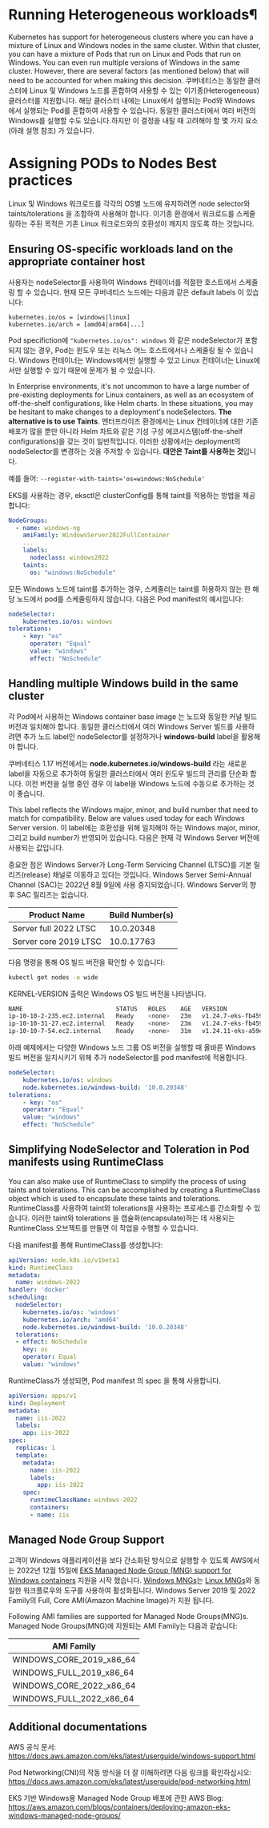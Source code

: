 # Running Heterogeneous workloads¶

Kubernetes has support for heterogeneous clusters where you can have a mixture of Linux and Windows nodes in the same cluster. Within that cluster, you can have a mixture of Pods that run on Linux and Pods that run on Windows. You can even run multiple versions of Windows in the same cluster. However, there are several factors (as mentioned below) that will need to be accounted for when making this decision.
쿠버네티스는 동일한 클러스터에 Linux 및 Windows 노드를 혼합하여 사용할 수 있는 이기종(Heterogeneous) 클러스터를 지원합니다. 해당 클러스터 내에는 Linux에서 실행되는 Pod와 Windows에서 실행되는 Pod를 혼합하여 사용할 수 있습니다. 동일한 클러스터에서 여러 버전의 Windows를 실행할 수도 있습니다.하지만 이 결정을 내릴 때 고려해야 할 몇 가지 요소 (아래 설명 참조) 가 있습니다.

# Assigning PODs to Nodes Best practices

Linux 및 Windows 워크로드를 각각의 OS별 노드에 유지하려면 node selector와 taints/tolerations 을 조합하여 사용해야 합니다. 이기종 환경에서 워크로드를 스케줄링하는 주된 목적은 기존 Linux 워크로드와의 호환성이 깨지지 않도록 하는 것입니다.

## Ensuring OS-specific workloads land on the appropriate container host

사용자는 nodeSelector를 사용하여 Windows 컨테이너를 적절한 호스트에서 스케줄링 할 수 있습니다. 현재 모든 쿠버네티스 노드에는 다음과 같은 default labels 이 있습니다:

    kubernetes.io/os = [windows|linux]
    kubernetes.io/arch = [amd64|arm64|...]

Pod specifiction에 ``"kubernetes.io/os": windows`` 와 같은 nodeSelector가 포함되지 않는 경우, Pod는 윈도우 또는 리눅스 어느 호스트에서나 스케줄링 될 수 있습니다. Windows 컨테이너는 Windows에서만 실행할 수 있고 Linux 컨테이너는 Linux에서만 실행할 수 있기 때문에 문제가 될 수 있습니다.

In Enterprise environments, it's not uncommon to have a large number of pre-existing deployments for Linux containers, as well as an ecosystem of off-the-shelf configurations, like Helm charts. In these situations, you may be hesitant to make changes to a deployment's nodeSelectors. **The alternative is to use Taints**.
엔터프라이즈 환경에서는 Linux 컨테이너에 대한 기존 배포가 많을 뿐만 아니라 Helm 차트와 같은 기성 구성 에코시스템(off-the-shelf configurations)을 갖는 것이 일반적입니다. 이러한 상황에서는 deployment의 nodeSelector를 변경하는 것을 주저할 수 있습니다. **대안은 Taint를 사용하는 것**입니다.

예를 들어: `--register-with-taints='os=windows:NoSchedule'`

EKS를 사용하는 경우, eksctl은 clusterConfig를 통해 taint를 적용하는 방법을 제공합니다:

```yaml
NodeGroups:
  - name: windows-ng
    amiFamily: WindowsServer2022FullContainer
    ...
    labels:
      nodeclass: windows2022
    taints:
      os: "windows:NoSchedule"
```

모든 Windows 노드에 taint를 추가하는 경우, 스케줄러는 taint를 허용하지 않는 한 해당 노드에서 pod를 스케줄링하지 않습니다. 다음은 Pod manifest의 예시입니다:

```yaml
nodeSelector:
    kubernetes.io/os: windows
tolerations:
    - key: "os"
      operator: "Equal"
      value: "windows"
      effect: "NoSchedule"
```

## Handling multiple Windows build in the same cluster

각 Pod에서 사용하는 Windows container base image 는 노드와 동일한 커널 빌드 버전과 일치해야 합니다. 동일한 클러스터에서 여러 Windows Server 빌드를 사용하려면 추가 노드 label인 nodeSelector를 설정하거나 **windows-build** label을 활용해야 합니다.

쿠버네티스 1.17 버전에서는 **node.kubernetes.io/windows-build** 라는 새로운 label을 자동으로 추가하여 동일한 클러스터에서 여러 윈도우 빌드의 관리를 단순화 합니다. 이전 버전을 실행 중인 경우 이 label을 Windows 노드에 수동으로 추가하는 것이 좋습니다.

This label reflects the Windows major, minor, and build number that need to match for compatibility. Below are values used today for each Windows Server version.
이 label에는 호환성을 위해 일치해야 하는 Windows major, minor, 그리고 build number가 반영되어 있습니다. 다음은 현재 각 Windows Server 버전에 사용되는 값입니다.

중요한 점은 Windows Server가 Long-Term Servicing Channel (LTSC)를 기본 릴리즈(release) 채널로 이동하고 있다는 것입니다. Windows Server Semi-Annual Channel (SAC)는 2022년 8월 9일에 사용 중지되었습니다. Windows Server의 향후 SAC 릴리즈는 없습니다.

| Product Name | Build Number(s) |
| -------- | -------- |
| Server full 2022 LTSC    | 10.0.20348    |
| Server core 2019 LTSC    | 10.0.17763    |

다음 명령을 통해 OS 빌드 버전을 확인할 수 있습니다:

```bash    
kubectl get nodes -o wide
```

KERNEL-VERSION 출력은 Windows OS 빌드 버전을 나타냅니다.

```bash 
NAME                          STATUS   ROLES    AGE   VERSION                INTERNAL-IP   EXTERNAL-IP     OS-IMAGE                         KERNEL-VERSION                  CONTAINER-RUNTIME
ip-10-10-2-235.ec2.internal   Ready    <none>   23m   v1.24.7-eks-fb459a0    10.10.2.235   3.236.30.157    Windows Server 2022 Datacenter   10.0.20348.1607                 containerd://1.6.6
ip-10-10-31-27.ec2.internal   Ready    <none>   23m   v1.24.7-eks-fb459a0    10.10.31.27   44.204.218.24   Windows Server 2019 Datacenter   10.0.17763.4131                 containerd://1.6.6
ip-10-10-7-54.ec2.internal    Ready    <none>   31m   v1.24.11-eks-a59e1f0   10.10.7.54    3.227.8.172     Amazon Linux 2                   5.10.173-154.642.amzn2.x86_64   containerd://1.6.19
```

아래 예제에서는 다양한 Windows 노드 그룹 OS 버전을 실행할 때 올바른 Windows 빌드 버전을 일치시키기 위해 추가 nodeSelector를 pod manifest에 적용합니다.

```yaml
nodeSelector:
    kubernetes.io/os: windows
    node.kubernetes.io/windows-build: '10.0.20348'
tolerations:
    - key: "os"
    operator: "Equal"
    value: "windows"
    effect: "NoSchedule"
```

## Simplifying NodeSelector and Toleration in Pod manifests using RuntimeClass

You can also make use of RuntimeClass to simplify the process of using taints and tolerations. This can be accomplished by creating a RuntimeClass object which is used to encapsulate these taints and tolerations.
RuntimeClass를 사용하여 taint와 tolerations을 사용하는 프로세스를 간소화할 수 있습니다. 이러한 taint와 tolerations 을 캡슐화(encapsulate)하는 데 사용되는 RuntimeClass 오브젝트를 만들면 이 작업을 수행할 수 있습니다.

다음 manifest를 통해 RuntimeClass를 생성합니다:

```yaml
apiVersion: node.k8s.io/v1beta1
kind: RuntimeClass
metadata:
  name: windows-2022
handler: 'docker'
scheduling:
  nodeSelector:
    kubernetes.io/os: 'windows'
    kubernetes.io/arch: 'amd64'
    node.kubernetes.io/windows-build: '10.0.20348'
  tolerations:
  - effect: NoSchedule
    key: os
    operator: Equal
    value: "windows"
```

RuntimeClass가 생성되면, Pod manifest 의 spec 을 통해 사용합니다.

```yaml
apiVersion: apps/v1
kind: Deployment
metadata:
  name: iis-2022
  labels:
    app: iis-2022
spec:
  replicas: 1
  template:
    metadata:
      name: iis-2022
      labels:
        app: iis-2022
    spec:
      runtimeClassName: windows-2022
      containers:
      - name: iis
```

## Managed Node Group Support
고객이 Windows 애플리케이션을 보다 간소화된 방식으로 실행할 수 있도록 AWS에서는 2022년 12월 15일에 [EKS Managed Node Group (MNG) support for Windows containers](https://aws.amazon.com/about-aws/whats-new/2022/12/amazon-eks-automated-provisioning-lifecycle-management-windows-containers/) 지원을 시작 했습니다. [Windows MNGs](https://docs.aws.amazon.com/eks/latest/userguide/managed-node-groups.html)는 [Linux MNGs](https://docs.aws.amazon.com/eks/latest/userguide/managed-node-groups.html)와 동일한 워크플로우와 도구를 사용하여 활성화됩니다. Windows Server 2019 및 2022 Family의 Full, Core AMI(Amazon Machine Image)가 지원 됩니다.

Following AMI families are supported for Managed Node Groups(MNG)s.
Managed Node Groups(MNG)에 지원되는 AMI Family는 다음과 같습니다:

| AMI Family |
| ---------   | 
| WINDOWS_CORE_2019_x86_64    | 
| WINDOWS_FULL_2019_x86_64    | 
| WINDOWS_CORE_2022_x86_64    | 
| WINDOWS_FULL_2022_x86_64    | 

## Additional documentations


AWS 공식 문서:
https://docs.aws.amazon.com/eks/latest/userguide/windows-support.html

Pod Networking(CNI)의 작동 방식을 더 잘 이해하려면 다음 링크를 확인하십시오: https://docs.aws.amazon.com/eks/latest/userguide/pod-networking.html

EKS 기반 Windows용 Managed Node Group 배포에 관한 AWS Blog:
https://aws.amazon.com/blogs/containers/deploying-amazon-eks-windows-managed-node-groups/